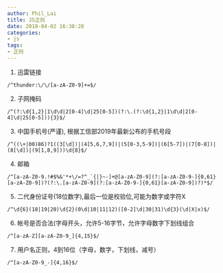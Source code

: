 ```yaml
---
author: Phil_Lai
title: JS正则
date: 2018-04-02 16:38:28
categories:
- js
tags:
- 正则
---
```


1. 迅雷链接
```
/^thunder:\/\/[a-zA-Z0-9]+=$/
```
2. 子网掩码
```
/^(?:\d{1,2}|1\d\d|2[0-4]\d|25[0-5])(?:\.(?:\d{1,2}|1\d\d|2[0-4]\d|25[0-5])){3}$/
```

<!--more-->

3. 中国手机号(严谨), 根据工信部2019年最新公布的手机号段
```
/^((\+|00)86)?1((3[\d])|(4[5,6,7,9])|(5[0-3,5-9])|(6[5-7])|(7[0-8])|(8[\d])|(9[1,8,9]))\d{8}$/
```
4. 邮箱
```
/^[a-zA-Z0-9.!#$%&'*+\/=?^_`{|}~-]+@[a-zA-Z0-9](?:[a-zA-Z0-9-]{0,61}[a-zA-Z0-9])?(?:\.[a-zA-Z0-9](?:[a-zA-Z0-9-]{0,61}[a-zA-Z0-9])?)*$/
```
5. 二代身份证号(18位数字),最后一位是校验位,可能为数字或字符X
```
/^\d{6}(18|19|20)\d{2}(0\d|10|11|12)([0-2]\d|30|31)\d{3}(\d|X|x)$/
```
6. 帐号是否合法(字母开头，允许5-16字节，允许字母数字下划线组合
```
/^[a-zA-Z][a-zA-Z0-9_]{4,15}$/
```
7. 用户名正则，4到16位（字母，数字，下划线，减号）
```
/^[a-zA-Z0-9_-]{4,16}$/
```